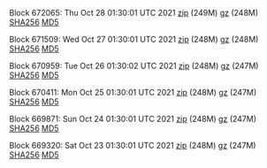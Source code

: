 Block 672065: Thu Oct 28 01:30:01 UTC 2021 [zip](https://files.01coin.io/mainnet/2021-10-28/bootstrap.dat.zip) (249M) [gz](https://files.01coin.io/mainnet/2021-10-28/bootstrap.dat.tar.gz) (248M) [SHA256](https://files.01coin.io/mainnet/2021-10-28/sha256.txt) [MD5](https://files.01coin.io/mainnet/2021-10-28/md5.txt)

Block 671509: Wed Oct 27 01:30:01 UTC 2021 [zip](https://files.01coin.io/mainnet/2021-10-27/bootstrap.dat.zip) (248M) [gz](https://files.01coin.io/mainnet/2021-10-27/bootstrap.dat.tar.gz) (248M) [SHA256](https://files.01coin.io/mainnet/2021-10-27/sha256.txt) [MD5](https://files.01coin.io/mainnet/2021-10-27/md5.txt)

Block 670959: Tue Oct 26 01:30:02 UTC 2021 [zip](https://files.01coin.io/mainnet/2021-10-26/bootstrap.dat.zip) (248M) [gz](https://files.01coin.io/mainnet/2021-10-26/bootstrap.dat.tar.gz) (247M) [SHA256](https://files.01coin.io/mainnet/2021-10-26/sha256.txt) [MD5](https://files.01coin.io/mainnet/2021-10-26/md5.txt)

Block 670411: Mon Oct 25 01:30:01 UTC 2021 [zip](https://files.01coin.io/mainnet/2021-10-25/bootstrap.dat.zip) (248M) [gz](https://files.01coin.io/mainnet/2021-10-25/bootstrap.dat.tar.gz) (247M) [SHA256](https://files.01coin.io/mainnet/2021-10-25/sha256.txt) [MD5](https://files.01coin.io/mainnet/2021-10-25/md5.txt)

Block 669871: Sun Oct 24 01:30:01 UTC 2021 [zip](https://files.01coin.io/mainnet/2021-10-24/bootstrap.dat.zip) (248M) [gz](https://files.01coin.io/mainnet/2021-10-24/bootstrap.dat.tar.gz) (247M) [SHA256](https://files.01coin.io/mainnet/2021-10-24/sha256.txt) [MD5](https://files.01coin.io/mainnet/2021-10-24/md5.txt)

Block 669320: Sat Oct 23 01:30:01 UTC 2021 [zip](https://files.01coin.io/mainnet/2021-10-23/bootstrap.dat.zip) (248M) [gz](https://files.01coin.io/mainnet/2021-10-23/bootstrap.dat.tar.gz) (247M) [SHA256](https://files.01coin.io/mainnet/2021-10-23/sha256.txt) [MD5](https://files.01coin.io/mainnet/2021-10-23/md5.txt)
